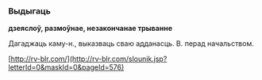 ### Выдыгаць
**дзеяслоў, размоўнае, незакончанае трыванне**

Дагаджаць каму-н., выказваць сваю адданасць. В. перад начальством.

<a rel="author">[http://rv-blr.com/](http://rv-blr.com/slounik.jsp?letterId=0&maskId=0&pageId=576)</a>
